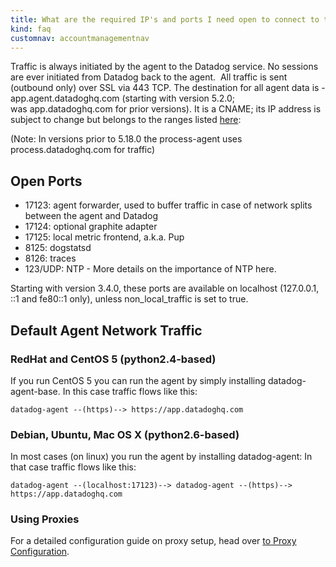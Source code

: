 ```yaml
---
title: What are the required IP's and ports I need open to connect to the Datadog service?
kind: faq
customnav: accountmanagementnav
---
```


Traffic is always initiated by the agent to the Datadog service. No sessions are ever initiated from Datadog back to the agent. 
All traffic is sent (outbound only) over SSL via 443 TCP.
The destination for all agent data is <version>-app.agent.datadoghq.com (starting with version 5.2.0; was app.datadoghq.com for prior versions). It is a CNAME; its IP address is subject to change but belongs to the ranges listed [here](/agent/proxy):

(Note: In versions prior to 5.18.0 the process-agent uses process.datadoghq.com for traffic)

## Open Ports

* 17123: agent forwarder, used to buffer traffic in case of network splits between the agent and Datadog
* 17124: optional graphite adapter
* 17125: local metric frontend, a.k.a. Pup
* 8125: dogstatsd
* 8126: traces
* 123/UDP: NTP - More details on the importance of NTP here.

Starting with version 3.4.0, these ports are available on localhost (127.0.0.1, ::1 and fe80::1 only), unless non_local_traffic is set to true.

## Default Agent Network Traffic

### RedHat and CentOS 5 (python2.4-based)

If you run CentOS 5 you can run the agent by simply installing datadog-agent-base. In this case traffic flows like this:
```
datadog-agent --(https)--> https://app.datadoghq.com
```

### Debian, Ubuntu, Mac OS X (python2.6-based)

In most cases (on linux) you run the agent by installing datadog-agent: In that case traffic flows like this:
```
datadog-agent --(localhost:17123)--> datadog-agent --(https)--> https://app.datadoghq.com
```

### Using Proxies

For a detailed configuration guide on proxy setup, head over [to Proxy Configuration](/account_management/faq/can-i-use-a-proxy-to-connect-my-servers-to-datadog).